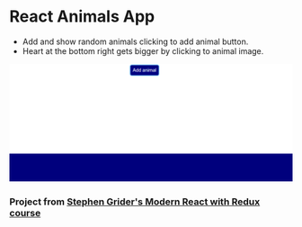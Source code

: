 # React Animals App

* Add and show random animals clicking to add animal button.
* Heart at the bottom right gets bigger by clicking to animal image.

![React Animals App Gif](./app.gif)

### Project from [Stephen Grider's Modern React with Redux course](https://www.udemy.com/course/react-redux/)
